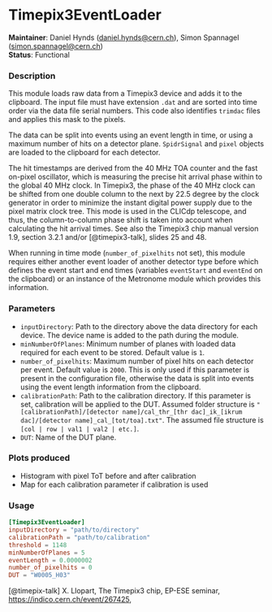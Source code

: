 # Timepix3EventLoader
**Maintainer**: Daniel Hynds (<daniel.hynds@cern.ch>), Simon Spannagel (<simon.spannagel@cern.ch>)  
**Status**: Functional

### Description
This module loads raw data from a Timepix3 device and adds it to the clipboard. The input file must have extension `.dat` and are sorted into time order via the data file serial numbers. This code also identifies `trimdac` files and applies this mask to the pixels.

The data can be split into events using an event length in time, or using a maximum number of hits on a detector plane. `SpidrSignal` and `pixel` objects are loaded to the clipboard for each detector.

The hit timestamps are derived from the 40 MHz TOA counter and the fast on-pixel oscillator, which is measuring the precise hit arrival phase within to the global 40 MHz clock.
In Timepix3, the phase of the 40 MHz clock can be shifted from one double column to the next by 22.5 degree by the clock generator in order to minimize the instant digital power supply due to the pixel matrix clock tree.
This mode is used in the CLICdp telescope, and thus, the column-to-column phase shift is taken into account when calculating the hit arrival times.
See also the Timepix3 chip manual version 1.9, section 3.2.1 and/or [@timepix3-talk], slides 25 and 48.

When running in time mode (`number_of_pixelhits` not set), this module requires either another event loader of another detector type before which defines the event start and end times (variables `eventStart` and `eventEnd` on the clipboard) or an instance of the Metronome module which provides this information.

### Parameters
* `inputDirectory`: Path to the directory above the data directory for each device. The device name is added to the path during the module.
* `minNumberOfPlanes`: Minimum number of planes with loaded data required for each event to be stored. Default value is `1`.
* `number_of_pixelhits`: Maximum number of pixel hits on each detector per event. Default value is `2000`. This is only used if this parameter is present in the configuration file, otherwise the data is split into events using the event length information from the clipboard.
* `calibrationPath`: Path to the calibration directory. If this parameter is set, calibration will be applied to the DUT. Assumed folder structure is `"[calibrationPath]/[detector name]/cal_thr_[thr dac]_ik_[ikrum dac]/[detector name]_cal_[tot/toa].txt"`. The assumed file structure is `[col | row | val1 | val2 | etc.]`.
* `DUT`: Name of the DUT plane.

### Plots produced
* Histogram with pixel ToT before and after calibration
* Map for each calibration parameter if calibration is used

### Usage
```toml
[Timepix3EventLoader]
inputDirectory = "path/to/directory"
calibrationPath = "path/to/calibration"
threshold = 1148
minNumberOfPlanes = 5
eventLength = 0.0000002
number_of_pixelhits = 0
DUT = "W0005_H03"
```

[@timepix-talk] X. Llopart, The Timepix3 chip, EP-ESE seminar, https://indico.cern.ch/event/267425,
